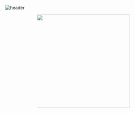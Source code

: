 ![header](https://capsule-render.vercel.app/api?type=waving&color=gradient&height=120&section=header&text=Jihun%20Kim&fontSize=90)  

<p align="center">
  <img src="http://mazassumnida.wtf/api/v2/generate_badge?boj=starlett" width="300">
</p>


